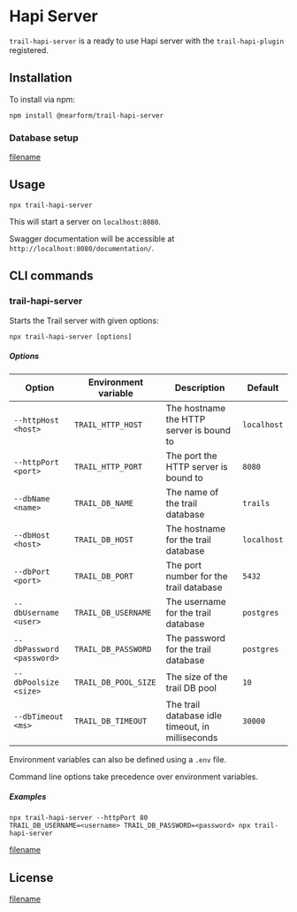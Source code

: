 # Hapi Server

`trail-hapi-server` is a ready to use Hapi server with the `trail-hapi-plugin` registered.

## Installation

To install via npm:

    npm install @nearform/trail-hapi-server

### Database setup

[filename](_database.md ':include')

## Usage

    npx trail-hapi-server

This will start a server on `localhost:8080`. 

Swagger documentation will be accessible at `http://localhost:8080/documentation/`.

## CLI commands

### trail-hapi-server

Starts the Trail server with given options:

    npx trail-hapi-server [options]

##### Options

| Option                    | Environment variable | Description                                      | Default     |
| ------------------------- | -------------------- | ------------------------------------------------ | ----------- |
| `--httpHost <host>`       | `TRAIL_HTTP_HOST`    | The hostname the HTTP server is bound to         | `localhost` |
| `--httpPort <port>`       | `TRAIL_HTTP_PORT`    | The port the HTTP server is bound to             | `8080`      |
| `--dbName <name>`         | `TRAIL_DB_NAME`      | The name of the trail database                   | `trails`    |
| `--dbHost <host>`         | `TRAIL_DB_HOST`      | The hostname for the trail database              | `localhost` |
| `--dbPort <port>`         | `TRAIL_DB_PORT`      | The port number for the trail database           | `5432`      |
| `--dbUsername <user>`     | `TRAIL_DB_USERNAME`  | The username for the trail database              | `postgres`  |
| `--dbPassword <password>` | `TRAIL_DB_PASSWORD`  | The password for the trail database              | `postgres`  |
| `--dbPoolsize <size>`     | `TRAIL_DB_POOL_SIZE` | The size of the trail DB pool                    | `10`        |
| `--dbTimeout <ms>`        | `TRAIL_DB_TIMEOUT`   | The trail database idle timeout, in milliseconds | `30000`     |

Environment variables can also be defined using a `.env` file.

Command line options take precedence over environment variables.

##### Examples

    npx trail-hapi-server --httpPort 80
    TRAIL_DB_USERNAME=<username> TRAIL_DB_PASSWORD=<password> npx trail-hapi-server

[filename](_commands.md ':include')

## License

[filename](_license.md ':include')
